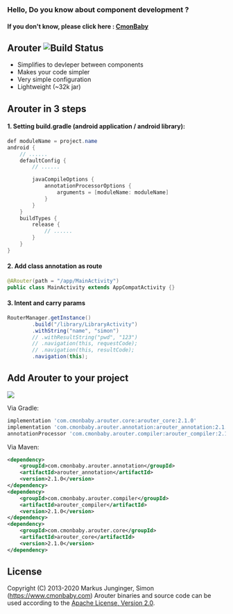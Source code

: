 ### Hello, Do you know about component development ?
#### If you don't know, please click here : [CmonBaby](https://www.cmonbaby.com)

## Arouter ![Build Status](https://travis-ci.org/greenrobot/EventBus.svg?branch=master)

* Simplifies to devleper between components
* Makes your code simpler
* Very simple configuration
* Lightweight (~32k jar)

## Arouter in 3 steps

#### 1. Setting build.gradle (android application / android library):
```java
def moduleName = project.name
android {
    // ......
    defaultConfig {
        // ......

        javaCompileOptions {
            annotationProcessorOptions {
                arguments = [moduleName: moduleName]
            }
        }
    }
    buildTypes {
        release {
            // ......
        }
    }
}
```

#### 2. Add class annotation as route
```java
@ARouter(path = "/app/MainActivity")
public class MainActivity extends AppCompatActivity {}
```

#### 3. Intent and carry params
```java
RouterManager.getInstance()
        .build("/library/LibraryActivity")
        .withString("name", "simon")
	    // .withResultString("pwd", "123")
	    // .navigation(this, requestCode);
	    // .navigation(this, resultCode);
        .navigation(this);
```

## Add Arouter to your project
<a href="https://www.cmonbaby.com/posts/netease_modular.html">
<img src="https://img.shields.io/bintray/v/cmonbaby/simon/arouter_annotation?label=maven-central"></a>

Via Gradle:
```gradle
implementation 'com.cmonbaby.arouter.core:arouter_core:2.1.0'
implementation 'com.cmonbaby.arouter.annotation:arouter_annotation:2.1.0'
annotationProcessor 'com.cmonbaby.arouter.compiler:arouter_compiler:2.1.0'
```

Via Maven:
```xml
<dependency>
    <groupId>com.cmonbaby.arouter.annotation</groupId>
    <artifactId>arouter_annotation</artifactId>
    <version>2.1.0</version>
</dependency>
<dependency>
    <groupId>com.cmonbaby.arouter.compiler</groupId>
    <artifactId>arouter_compiler</artifactId>
    <version>2.1.0</version>
</dependency>
<dependency>
    <groupId>com.cmonbaby.arouter.core</groupId>
    <artifactId>arouter_core</artifactId>
    <version>2.1.0</version>
</dependency>
```

## License

Copyright (C) 2013-2020 Markus Junginger, Simon (https://www.cmonbaby.com)
Arouter binaries and source code can be used according to the [Apache License, Version 2.0](LICENSE).